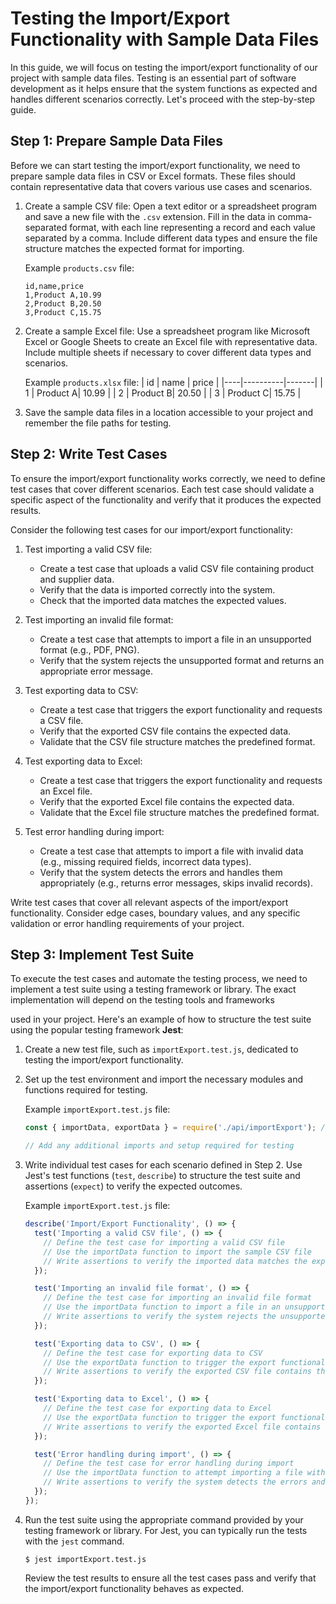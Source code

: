 # Testing the Import/Export Functionality with Sample Data Files

In this guide, we will focus on testing the import/export functionality of our project with sample data files. Testing is an essential part of software development as it helps ensure that the system functions as expected and handles different scenarios correctly. Let's proceed with the step-by-step guide.

## Step 1: Prepare Sample Data Files

Before we can start testing the import/export functionality, we need to prepare sample data files in CSV or Excel formats. These files should contain representative data that covers various use cases and scenarios.

1. Create a sample CSV file: Open a text editor or a spreadsheet program and save a new file with the `.csv` extension. Fill in the data in comma-separated format, with each line representing a record and each value separated by a comma. Include different data types and ensure the file structure matches the expected format for importing.

   Example `products.csv` file:
   ```csv
   id,name,price
   1,Product A,10.99
   2,Product B,20.50
   3,Product C,15.75
   ```

2. Create a sample Excel file: Use a spreadsheet program like Microsoft Excel or Google Sheets to create an Excel file with representative data. Include multiple sheets if necessary to cover different data types and scenarios.

   Example `products.xlsx` file:
   | id | name     | price |
   |----|----------|-------|
   | 1  | Product A| 10.99 |
   | 2  | Product B| 20.50 |
   | 3  | Product C| 15.75 |

3. Save the sample data files in a location accessible to your project and remember the file paths for testing.

## Step 2: Write Test Cases

To ensure the import/export functionality works correctly, we need to define test cases that cover different scenarios. Each test case should validate a specific aspect of the functionality and verify that it produces the expected results.

Consider the following test cases for our import/export functionality:

1. Test importing a valid CSV file:
   - Create a test case that uploads a valid CSV file containing product and supplier data.
   - Verify that the data is imported correctly into the system.
   - Check that the imported data matches the expected values.

2. Test importing an invalid file format:
   - Create a test case that attempts to import a file in an unsupported format (e.g., PDF, PNG).
   - Verify that the system rejects the unsupported format and returns an appropriate error message.

3. Test exporting data to CSV:
   - Create a test case that triggers the export functionality and requests a CSV file.
   - Verify that the exported CSV file contains the expected data.
   - Validate that the CSV file structure matches the predefined format.

4. Test exporting data to Excel:
   - Create a test case that triggers the export functionality and requests an Excel file.
   - Verify that the exported Excel file contains the expected data.
   - Validate that the Excel file structure matches the predefined format.

5. Test error handling during import:
   - Create a test case that attempts to import a file with invalid data (e.g., missing required fields, incorrect data types).
   - Verify that the system detects the errors and handles them appropriately (e.g., returns error messages, skips invalid records).

Write test cases that cover all relevant aspects of the import/export functionality. Consider edge cases, boundary values, and any specific validation or error handling requirements of your project.

## Step 3: Implement Test Suite

To execute the test cases and automate the testing process, we need to implement a test suite using a testing framework or library. The exact implementation will depend on the testing tools and frameworks

 used in your project. Here's an example of how to structure the test suite using the popular testing framework **Jest**:

1. Create a new test file, such as `importExport.test.js`, dedicated to testing the import/export functionality.

2. Set up the test environment and import the necessary modules and functions required for testing.

   Example `importExport.test.js` file:
   ```javascript
   const { importData, exportData } = require('./api/importExport'); // Import the relevant functions from your project

   // Add any additional imports and setup required for testing
   ```

3. Write individual test cases for each scenario defined in Step 2. Use Jest's test functions (`test`, `describe`) to structure the test suite and assertions (`expect`) to verify the expected outcomes.

   Example `importExport.test.js` file:
   ```javascript
   describe('Import/Export Functionality', () => {
     test('Importing a valid CSV file', () => {
       // Define the test case for importing a valid CSV file
       // Use the importData function to import the sample CSV file
       // Write assertions to verify the imported data matches the expected values
     });

     test('Importing an invalid file format', () => {
       // Define the test case for importing an invalid file format
       // Use the importData function to import a file in an unsupported format
       // Write assertions to verify the system rejects the unsupported format and returns the correct error message
     });

     test('Exporting data to CSV', () => {
       // Define the test case for exporting data to CSV
       // Use the exportData function to trigger the export functionality and request a CSV file
       // Write assertions to verify the exported CSV file contains the expected data and structure
     });

     test('Exporting data to Excel', () => {
       // Define the test case for exporting data to Excel
       // Use the exportData function to trigger the export functionality and request an Excel file
       // Write assertions to verify the exported Excel file contains the expected data and structure
     });

     test('Error handling during import', () => {
       // Define the test case for error handling during import
       // Use the importData function to attempt importing a file with invalid data
       // Write assertions to verify the system detects the errors and handles them appropriately
     });
   });
   ```

4. Run the test suite using the appropriate command provided by your testing framework or library. For Jest, you can typically run the tests with the `jest` command.

   ```
   $ jest importExport.test.js
   ```

   Review the test results to ensure all the test cases pass and verify that the import/export functionality behaves as expected.

